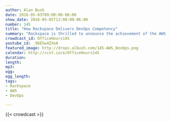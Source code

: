 ```yaml
---
author: Alan Bush
date: 2016-05-03T09:00:00-06:00
show_date: 2016-05-05T13:00:00-06:00
number: 145
title: "How Rackspace Delivers DevOps Competency"
summary: "Rackspace is thrilled to announce the achievement of the AWS DevOps Competency, which recognizes members of the AWS Partner Network who have demonstrated the highest expertise in DevOps principles. This competency certification is yet another proof point of the value that Fanatical Support for AWS is able to provide for businesses making use of AWS. Special guest Brint O'Hearn joins us to talk about Fanatical Support for AWS, and how our team earned this certification. "
crowdcast_id: OfficeHours145
youtube_id: _96ESw4ZXoA
featured_image: http://drops.albush.com/145-AWS_DevOps.png
calendar: http://ccst.io/e/OfficeHours145
duration:
length:
mp3:
ogg:
ogg_length:
tags:
- Rackspace
- AWS
- DevOps

---
```


<!--more-->

{{< crowdcast >}}
